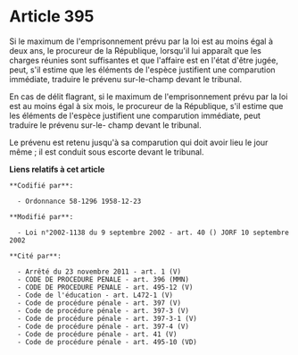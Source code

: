 # Article 395

Si le maximum de l'emprisonnement prévu par la loi est au moins égal à deux ans, le procureur de la République, lorsqu'il lui
apparaît que les charges réunies sont suffisantes et que l'affaire est en l'état d'être jugée, peut, s'il estime que les
éléments de l'espèce justifient une comparution immédiate, traduire le prévenu sur-le-champ devant le tribunal.

En cas de délit flagrant, si le maximum de l'emprisonnement prévu par la loi est au moins égal à six mois, le procureur de la
République, s'il estime que les éléments de l'espèce justifient une comparution immédiate, peut traduire le prévenu sur-le-
champ devant le tribunal.

Le prévenu est retenu jusqu'à sa comparution qui doit avoir lieu le jour même ; il est conduit sous escorte devant le
tribunal.

**Liens relatifs à cet article**

	**Codifié par**:

	  - Ordonnance 58-1296 1958-12-23

	**Modifié par**:

	  - Loi n°2002-1138 du 9 septembre 2002 - art. 40 () JORF 10 septembre 2002

	**Cité par**:

	  - Arrêté du 23 novembre 2011 - art. 1 (V)
	  - CODE DE PROCEDURE PENALE - art. 396 (MMN)
	  - CODE DE PROCEDURE PENALE - art. 495-12 (V)
	  - Code de l'éducation - art. L472-1 (V)
	  - Code de procédure pénale - art. 397 (V)
	  - Code de procédure pénale - art. 397-3 (V)
	  - Code de procédure pénale - art. 397-3-1 (V)
	  - Code de procédure pénale - art. 397-4 (V)
	  - Code de procédure pénale - art. 41 (V)
	  - Code de procédure pénale - art. 495-10 (VD)
